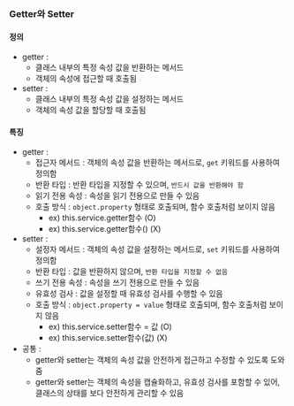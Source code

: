### Getter와 Setter

#### 정의
- getter : 
   - 클래스 내부의 특정 속성 값을 반환하는 메서드
   - 객체의 속성에 접근할 때 호출됨
- setter : 
   - 클래스 내부의 특정 속성 값을 설정하는 메서드
   - 객체의 속성 값을 할당할 때 호출됨

#### 특징
- getter : 
  - 접근자 메서드 : 객체의 속성 값을 반환하는 메서드로, `get` 키워드를 사용하여 정의함
  - 반환 타입 : 반환 타입을 지정할 수 있으며, `반드시 값을 반환해야 함`
  - 읽기 전용 속성 : 속성을 읽기 전용으로 만들 수 있음
  - 호출 방식 : `object.property` 형태로 호출되며, 함수 호출처럼 보이지 않음
    - ex) this.service.getter함수 (O)
    - ex) this.service.getter함수() (X)
- setter :
  - 설정자 메서드 : 객체의 속성 값을 설정하는 메서드로, `set` 키워드를 사용하여 정의함
  - 반환 타입 : 값을 반환하지 않으며, `반환 타입을 지정할 수 없음`
  - 쓰기 전용 속성 : 속성을 쓰기 전용으로 만들 수 있음
  - 유효성 검사 : 값을 설정할 때 유효성 검사를 수행할 수 있음
  - 호출 방식 : `object.property = value` 형태로 호출되며, 함수 호출처럼 보이지 않음
    - ex) this.service.setter함수 = 값 (O)
    - ex) this.service.setter함수(값) (X)
- 공통 :
  - getter와 setter는 객체의 속성 값을 안전하게 접근하고 수정할 수 있도록 도와줌
  - getter와 setter는 객체의 속성을 캡슐화하고, 유효성 검사를 포함할 수 있어, 클래스의 상태를 보다 안전하게 관리할 수 있음